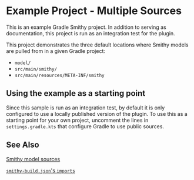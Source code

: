 # Example Project - Multiple Sources

This is an example Gradle Smithy project. In addition to serving as documentation,
this project is run as an integration test for the plugin.

This project demonstrates the three default locations where Smithy models are pulled
from in a given Gradle project:

- `model/`
- `src/main/smithy/`
- `src/main/resources/META-INF/smithy`

## Using the example as a starting point

Since this sample is run as an integration test, by default it is only configured
to use a locally published version of the plugin. To use this as a starting point
for your own project, uncomment the lines in `settings.gradle.kts` that configure
Gradle to use public sources.

## See Also

[Smithy model sources](https://awslabs.github.io/smithy/1.0/guides/building-models/gradle-plugin.html#smithy-model-sources)

[`smithy-build.json`'s `imports`](https://awslabs.github.io/smithy/1.0/guides/building-models/build-config.html?highlight=imports)

